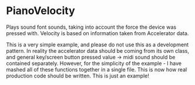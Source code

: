 # PianoVelocity
Plays sound font sounds, taking into account the force the device was pressed with.
Velocity is based on information taken from Accelerator data.

This is a very simple example, and please do not use this as a development pattern. 
In reality the accelerator data should be coming from its own class, 
and general key/screen button pressed value -> midi sound should be contained separately. 
However, for the simplicity of the example - I have mashed all of these functions together in a single file. 
This is now how real production code should be written. This is just an example! 


